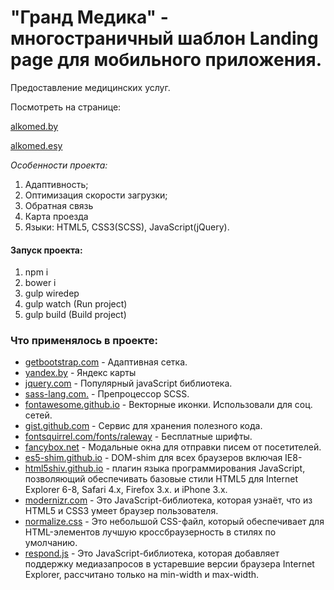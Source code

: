 
# "Гранд Медика" - многостраничный шаблон Landing page для мобильного приложения.

<p>Предоставление медицинских услуг.</p>
<p>Посмотреть на странице:</p>
<p><a href="http://alkomed.by/" target="_blank">alkomed.by</a></p>
<p><a href="http://nikita-karpinskiy.esy.es/Alkomed/" target="_blank">alkomed.esy</a></p>

<em>Особенности проекта:</em>
<ol>
	<li>Адаптивность;</li>
	<li>Оптимизация скорости загрузки;</li>
	<li>Обратная связь</li>
	<li>Карта проезда</li>
	<li>Языки: HTML5, CSS3(SCSS), JavaScript(jQuery).</li>
</ol>

<h4>Запуск проекта:</h4>
<ol>
    <li>npm i</li>
    <li>bower i</li>
    <li>gulp wiredep</li>
    <li>gulp watch (Run project)</li>
    <li>gulp build (Build project)</li>
</ol>


<h3>Что применялось в проекте:</h3>

<ul>
	<li><a href="http://getbootstrap.com" target="_blank">getbootstrap.com</a> - Адаптивная сетка.</li>
	<li><a href="https://yandex.by/maps/" target="_blank">yandex.by</a> - Яндекс карты</li>
	<li><a href="http://jquery.com" target="_blank">jquery.com</a> - Популярный javaScript библиотека.</li>
	<li><a href="http://sass-scss.ru" target="_blank">sass-lang.com.</a> - Препроцессор SCSS.</li>
	<li><a href="http://fortawesome.github.io/Font-Awesome" target="_blank">fontawesome.github.io</a> - Векторные иконки. Использовали для соц. сетей.</li>
	<li><a href="http://github.com/sIlenTc0nTr0L" target="_blank">gist.github.com</a> - Сервис для хранения полезного кода.</li>
	<li><a href="http://fontsquirrel.com" target="_blank">fontsquirrel.com/fonts/raleway</a> - Бесплатные шрифты.</li>
    <li><a href="http://fancybox.net/" target="_blank">fancybox.net</a> - Модальные окна для отправки писем от посетителей.</li>
    <li><a href="https://github.com/es-shims/es5-shim" target="_blank">es5-shim.github.io</a> - DOM-shim для всех браузеров включая IE8-</li>
    <li><a href="https://github.com/aFarkas/html5shiv" target="_blank">html5shiv.github.io</a> -  плагин языка программирования JavaScript, позволяющий обеспечивать базовые стили HTML5 для Internet Explorer 6-8, Safari 4.x, Firefox 3.x. и iPhone 3.x.</li>
    <li><a href="https://modernizr.com/" target="_blank">modernizr.com</a> - Это JavaScript-библиотека, которая узнаёт, что из HTML5 и CSS3 умеет браузер пользователя.</li>
    <li><a href="https://necolas.github.io/normalize.css/" target="_blank">normalize.css</a> - Это небольшой CSS-файл, который обеспечивает для HTML-элементов лучшую кроссбраузерность в стилях по умолчанию.</li>
    <li><a href="https://github.com/scottjehl/Respond" target="_blank">respond.js</a> - Это JavaScript-библиотека, которая добавляет поддержку медиазапросов в устаревшие версии браузера Internet Explorer, рассчитано только на min-width и max-width.</li>
</ul>


